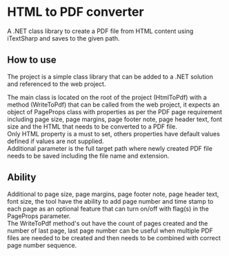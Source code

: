 # HTML to PDF converter
A .NET class library to create a PDF file from HTML content using iTextSharp and saves to the given path.

## How to use
The project is a simple class library that can be added to a .NET solution and referenced to the web project.  

The main class is located on the root of the project (HtmlToPdf) with a method (WriteToPdf) that can be called from the web project, it expects an object of PageProps class with properties as per the PDF page requirement including page size, page margins, page footer note, page header text, font size and the HTML that needs to be converted to a PDF file.  
Only HTML property is a must to set, others properties have default values defined if values are not supplied.  
Additional parameter is the full target path where newly created PDF file needs to be saved including the file name and extension.


## Ability
Additional to page size, page margins, page footer note, page header text, font size, the tool have the ability to add page number and time stamp to each page as an optional feature that can turn on/off with flag(s) in the PageProps parameter.  
The WriteToPdf method's out have the count of pages created and the number of last page, last page number can be useful when multiple PDF files are needed to be created and then needs to be combined with correct page number sequence.
